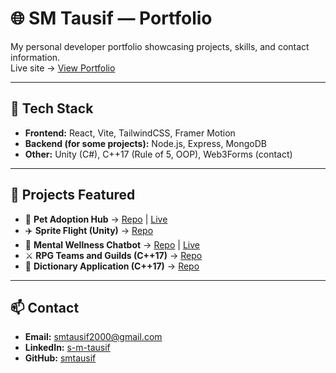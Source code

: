# 🌐 SM Tausif — Portfolio

My personal developer portfolio showcasing projects, skills, and contact information.  
Live site → [View Portfolio](https://my-portfolio-4x7f.onrender.com)

---

## 🚀 Tech Stack
- **Frontend:** React, Vite, TailwindCSS, Framer Motion
- **Backend (for some projects):** Node.js, Express, MongoDB
- **Other:** Unity (C#), C++17 (Rule of 5, OOP), Web3Forms (contact)

---

## 📂 Projects Featured
- 🐾 **Pet Adoption Hub** → [Repo](https://github.com/smtausif/pet_adoption) | [Live](https://pet-adoption-qp10.onrender.com)  
- ✈️ **Sprite Flight (Unity)** → [Repo](https://github.com/smtausif/spriteflight)  
- 💬 **Mental Wellness Chatbot** → [Repo](https://github.com/smtausif/mental-wellness-chatbot) | [Live](https://mental-wellness-chatbot.onrender.com)  
- ⚔️ **RPG Teams and Guilds (C++17)** → [Repo](https://github.com/smtausif/rpg-teams-guilds)  
- 📖 **Dictionary Application (C++17)** → [Repo](https://github.com/smtausif/dictionary-application)  

---

## 📫 Contact
- **Email:** smtausif2000@gmail.com  
- **LinkedIn:** [s-m-tausif](https://www.linkedin.com/in/s-m-tausif-960524262)  
- **GitHub:** [smtausif](https://github.com/smtausif) 
